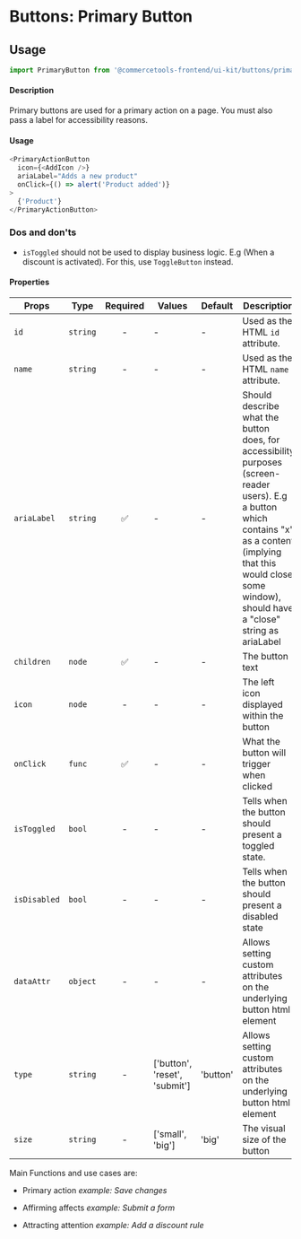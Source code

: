 # Buttons: Primary Button

## Usage

```js
import PrimaryButton from '@commercetools-frontend/ui-kit/buttons/primary-button';
```

#### Description

Primary buttons are used for a primary action on a page. You must also pass a
label for accessibility reasons.

#### Usage

```js
<PrimaryActionButton
  icon={<AddIcon />}
  ariaLabel="Adds a new product"
  onClick={() => alert('Product added')}
>
  {'Product'}
</PrimaryActionButton>
```

### Dos and don'ts

- `isToggled` should not be used to display business logic. E.g (When a discount is activated). For this, use `ToggleButton` instead.

#### Properties

| Props        | Type     | Required | Values                        | Default  | Description                                                                                                                                                                                                                  |
| ------------ | -------- | :------: | ----------------------------- | -------- | ---------------------------------------------------------------------------------------------------------------------------------------------------------------------------------------------------------------------------- |
| `id`         | `string` |    -     | -                             | -        | Used as the HTML `id` attribute.                                                                                                                                                                                             |
| `name`       | `string` |    -     | -                             | -        | Used as the HTML `name` attribute.                                                                                                                                                                                           |
| `ariaLabel`  | `string` |    ✅    | -                             | -        | Should describe what the button does, for accessibility purposes (screen-reader users). E.g a button which contains "x" as a content (implying that this would close some window), should have a "close" string as ariaLabel |
| `children`   | `node`   |    ✅    | -                             | -        | The button text                                                                                                                                                                                                              |
| `icon`       | `node`   |    -     | -                             | -        | The left icon displayed within the button                                                                                                                                                                                    |
| `onClick`    | `func`   |    ✅    | -                             | -        | What the button will trigger when clicked                                                                                                                                                                                    |
| `isToggled`  | `bool`   |    -     | -                             | -        | Tells when the button should present a toggled state.                                                                                                                                                                        |
| `isDisabled` | `bool`   |    -     | -                             | -        | Tells when the button should present a disabled state                                                                                                                                                                        |
| `dataAttr`   | `object` |    -     | -                             | -        | Allows setting custom attributes on the underlying button html element                                                                                                                                                       |
| `type`       | `string` |    -     | ['button', 'reset', 'submit'] | 'button' | Allows setting custom attributes on the underlying button html element                                                                                                                                                       |
| `size`       | `string` |    -     | ['small', 'big']              | 'big'    | The visual size of the button                                                                                                                                                                                                |

Main Functions and use cases are:

- Primary action _example: Save changes_

- Affirming affects _example: Submit a form_

- Attracting attention _example: Add a discount rule_
